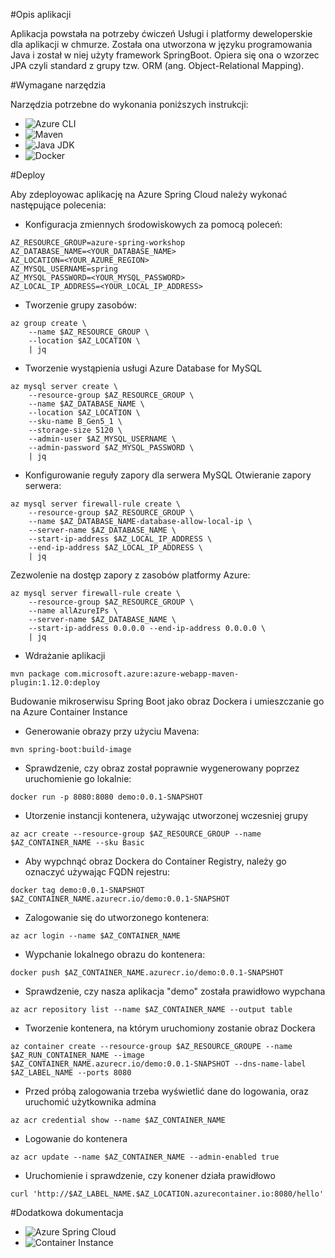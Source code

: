 #Opis aplikacji

Aplikacja powstała na potrzeby ćwiczeń Usługi i platformy deweloperskie dla aplikacji w chmurze.
Została ona utworzona w języku programowania Java i został w niej użyty framework SpringBoot.
Opiera się ona o wzorzec JPA czyli standard z grupy tzw. ORM (ang. Object-Relational Mapping).

#Wymagane narzędzia

Narzędzia potrzebne do wykonania poniższych instrukcji:

* ![Azure CLI](https://docs.microsoft.com/pl-pl/cli/azure/install-azure-cli)
* ![Maven](https://maven.apache.org/download.cgi)
* ![Java JDK](https://www.oracle.com/java/technologies/downloads/)
* ![Docker](https://www.docker.com/)

#Deploy

Aby zdeployowac aplikację na Azure Spring Cloud należy wykonać następujące polecenia:

- Konfiguracja zmiennych środowiskowych za pomocą poleceń:

```
AZ_RESOURCE_GROUP=azure-spring-workshop
AZ_DATABASE_NAME=<YOUR_DATABASE_NAME>
AZ_LOCATION=<YOUR_AZURE_REGION>
AZ_MYSQL_USERNAME=spring
AZ_MYSQL_PASSWORD=<YOUR_MYSQL_PASSWORD>
AZ_LOCAL_IP_ADDRESS=<YOUR_LOCAL_IP_ADDRESS>
```

- Tworzenie grupy zasobów:

```
az group create \
    --name $AZ_RESOURCE_GROUP \
    --location $AZ_LOCATION \
    | jq
```

- Tworzenie wystąpienia usługi Azure Database for MySQL

```
az mysql server create \
    --resource-group $AZ_RESOURCE_GROUP \
    --name $AZ_DATABASE_NAME \
    --location $AZ_LOCATION \
    --sku-name B_Gen5_1 \
    --storage-size 5120 \
    --admin-user $AZ_MYSQL_USERNAME \
    --admin-password $AZ_MYSQL_PASSWORD \
    | jq
```

- Konfigurowanie reguły zapory dla serwera MySQL
  Otwieranie zapory serwera:
 

```
az mysql server firewall-rule create \
    --resource-group $AZ_RESOURCE_GROUP \
    --name $AZ_DATABASE_NAME-database-allow-local-ip \
    --server-name $AZ_DATABASE_NAME \
    --start-ip-address $AZ_LOCAL_IP_ADDRESS \
    --end-ip-address $AZ_LOCAL_IP_ADDRESS \
    | jq
```

  Zezwolenie na dostęp zapory z zasobów platformy Azure:
  
```
az mysql server firewall-rule create \
    --resource-group $AZ_RESOURCE_GROUP \
    --name allAzureIPs \
    --server-name $AZ_DATABASE_NAME \
    --start-ip-address 0.0.0.0 --end-ip-address 0.0.0.0 \
    | jq
```

- Wdrażanie aplikacji

```
mvn package com.microsoft.azure:azure-webapp-maven-plugin:1.12.0:deploy
```

Budowanie mikroserwisu Spring Boot jako obraz Dockera i umieszczanie go na Azure Container Instance

- Generowanie obrazy przy użyciu Mavena:

```
mvn spring-boot:build-image
```

- Sprawdzenie, czy obraz został poprawnie wygenerowany poprzez uruchomienie go lokalnie:

```
docker run -p 8080:8080 demo:0.0.1-SNAPSHOT
```

- Utorzenie instancji kontenera, używając utworzonej wczesniej grupy

```
az acr create --resource-group $AZ_RESOURCE_GROUP --name $AZ_CONTAINER_NAME --sku Basic
```

- Aby wypchnąć obraz Dockera do Container Registry, należy go oznaczyć używając FQDN rejestru:

```
docker tag demo:0.0.1-SNAPSHOT $AZ_CONTAINER_NAME.azurecr.io/demo:0.0.1-SNAPSHOT
```

- Zalogowanie się do utworzonego kontenera:

```
az acr login --name $AZ_CONTAINER_NAME
```

- Wypchanie lokalnego obrazu do kontenera:

```
docker push $AZ_CONTAINER_NAME.azurecr.io/demo:0.0.1-SNAPSHOT
```

- Sprawdzenie, czy nasza aplikacja "demo" została prawidłowo wypchana

```
az acr repository list --name $AZ_CONTAINER_NAME --output table
```

- Tworzenie kontenera, na którym uruchomiony zostanie obraz Dockera

```
az container create --resource-group $AZ_RESOURCE_GROUPE --name $AZ_RUN_CONTAINER_NAME --image $AZ_CONTAINER_NAME.azurecr.io/demo:0.0.1-SNAPSHOT --dns-name-label $AZ_LABEL_NAME --ports 8080
```

- Przed próbą zalogowania trzeba wyświetlić dane do logowania, oraz uruchomić użytkownika admina

```
az acr credential show --name $AZ_CONTAINER_NAME
```

- Logowanie do kontenera

```
az acr update --name $AZ_CONTAINER_NAME --admin-enabled true
```

- Uruchomienie i sprawdzenie, czy konener działa prawidłowo

```
curl 'http://$AZ_LABEL_NAME.$AZ_LOCATION.azurecontainer.io:8080/hello'
```


#Dodatkowa dokumentacja

* ![Azure Spring Cloud](https://azure.microsoft.com/pl-pl/services/spring-cloud/)
* ![Container Instance](https://azure.microsoft.com/pl-pl/services/container-instances/)

